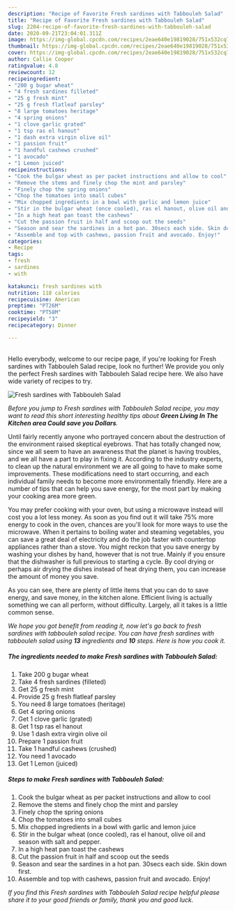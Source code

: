 ```yaml
---
description: "Recipe of Favorite Fresh sardines with Tabbouleh Salad"
title: "Recipe of Favorite Fresh sardines with Tabbouleh Salad"
slug: 2204-recipe-of-favorite-fresh-sardines-with-tabbouleh-salad
date: 2020-09-21T23:04:01.311Z
image: https://img-global.cpcdn.com/recipes/2eae640e19819028/751x532cq70/fresh-sardines-with-tabbouleh-salad-recipe-main-photo.jpg
thumbnail: https://img-global.cpcdn.com/recipes/2eae640e19819028/751x532cq70/fresh-sardines-with-tabbouleh-salad-recipe-main-photo.jpg
cover: https://img-global.cpcdn.com/recipes/2eae640e19819028/751x532cq70/fresh-sardines-with-tabbouleh-salad-recipe-main-photo.jpg
author: Callie Cooper
ratingvalue: 4.8
reviewcount: 12
recipeingredient:
- "200 g bugar wheat"
- "4 fresh sardines filleted"
- "25 g fresh mint"
- "25 g fresh flatleaf parsley"
- "8 large tomatoes heritage"
- "4 spring onions"
- "1 clove garlic grated"
- "1 tsp ras el hanout"
- "1 dash extra virgin olive oil"
- "1 passion fruit"
- "1 handful cashews crushed"
- "1 avocado"
- "1 Lemon juiced"
recipeinstructions:
- "Cook the bulgar wheat as per packet instructions and allow to cool"
- "Remove the stems and finely chop the mint and parsley"
- "Finely chop the spring onions"
- "Chop the tomatoes into small cubes"
- "Mix chopped ingredients in a bowl with garlic and lemon juice"
- "Stir in the bulgar wheat (once cooled), ras el hanout, olive oil and season with salt and pepper."
- "In a high heat pan toast the cashews"
- "Cut the passion fruit in half and scoop out the seeds"
- "Season and sear the sardines in a hot pan. 30secs each side. Skin down first."
- "Assemble and top with cashews, passion fruit and avocado. Enjoy!"
categories:
- Recipe
tags:
- fresh
- sardines
- with

katakunci: fresh sardines with 
nutrition: 118 calories
recipecuisine: American
preptime: "PT26M"
cooktime: "PT58M"
recipeyield: "3"
recipecategory: Dinner

---
```

<br>
Hello everybody, welcome to our recipe page, if you're looking for Fresh sardines with Tabbouleh Salad recipe, look no further! We provide you only the perfect Fresh sardines with Tabbouleh Salad recipe here. We also have wide variety of recipes to try.
<br>


![Fresh sardines with Tabbouleh Salad](https://img-global.cpcdn.com/recipes/2eae640e19819028/751x532cq70/fresh-sardines-with-tabbouleh-salad-recipe-main-photo.jpg)

<i>Before you jump to Fresh sardines with Tabbouleh Salad recipe, you may want to read this short interesting healthy tips about 
<strong>Green Living In The Kitchen area Could save you Dollars</strong>.</i>
</br>

Until fairly recently anyone who portrayed concern about the destruction of the environment raised skeptical eyebrows. That has totally changed now, since we all seem to have an awareness that the planet is having troubles, and we all have a part to play in fixing it. According to the industry experts, to clean up the natural environment we are all going to have to make some improvements. These modifications need to start occurring, and each individual family needs to become more environmentally friendly. Here are a number of tips that can help you save energy, for the most part by making your cooking area more green.

You may prefer cooking with your oven, but using a microwave instead will cost you a lot less money. As soon as you find out it will take 75% more energy to cook in the oven, chances are you'll look for more ways to use the microwave. When it pertains to boiling water and steaming vegetables, you can save a great deal of electricity and do the job faster with countertop appliances rather than a stove. You might reckon that you save energy by washing your dishes by hand, however that is not true. Mainly if you ensure that the dishwasher is full previous to starting a cycle. By cool drying or perhaps air drying the dishes instead of heat drying them, you can increase the amount of money you save.

As you can see, there are plenty of little items that you can do to save energy, and save money, in the kitchen alone. Efficient living is actually something we can all perform, without difficulty. Largely, all it takes is a little common sense.


<i>We hope you got benefit from reading it, now let's go back to fresh sardines with tabbouleh salad recipe. You can have fresh sardines with tabbouleh salad using <strong>13</strong> ingredients and <strong>10</strong> steps. Here is how you cook it.
</i>

##### The ingredients needed to make Fresh sardines with Tabbouleh Salad:

1. Take 200 g bugar wheat
1. Take 4 fresh sardines (filleted)
1. Get 25 g fresh mint
1. Provide 25 g fresh flatleaf parsley
1. You need 8 large tomatoes (heritage)
1. Get 4 spring onions
1. Get 1 clove garlic (grated)
1. Get 1 tsp ras el hanout
1. Use 1 dash extra virgin olive oil
1. Prepare 1 passion fruit
1. Take 1 handful cashews (crushed)
1. You need 1 avocado
1. Get 1 Lemon (juiced)


##### Steps to make Fresh sardines with Tabbouleh Salad:

1. Cook the bulgar wheat as per packet instructions and allow to cool
1. Remove the stems and finely chop the mint and parsley
1. Finely chop the spring onions
1. Chop the tomatoes into small cubes
1. Mix chopped ingredients in a bowl with garlic and lemon juice
1. Stir in the bulgar wheat (once cooled), ras el hanout, olive oil and season with salt and pepper.
1. In a high heat pan toast the cashews
1. Cut the passion fruit in half and scoop out the seeds
1. Season and sear the sardines in a hot pan. 30secs each side. Skin down first.
1. Assemble and top with cashews, passion fruit and avocado. Enjoy!


<i>If you find this Fresh sardines with Tabbouleh Salad recipe helpful please share it to your good friends or family, thank you and good luck.</i>
